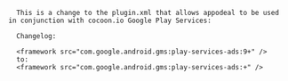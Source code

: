       This is a change to the plugin.xml that allows appodeal to be used in conjunction with cocoon.io Google Play Services:
      
      Changelog:     
      
      <framework src="com.google.android.gms:play-services-ads:9+" />
      to:
      <framework src="com.google.android.gms:play-services-ads:+" />

